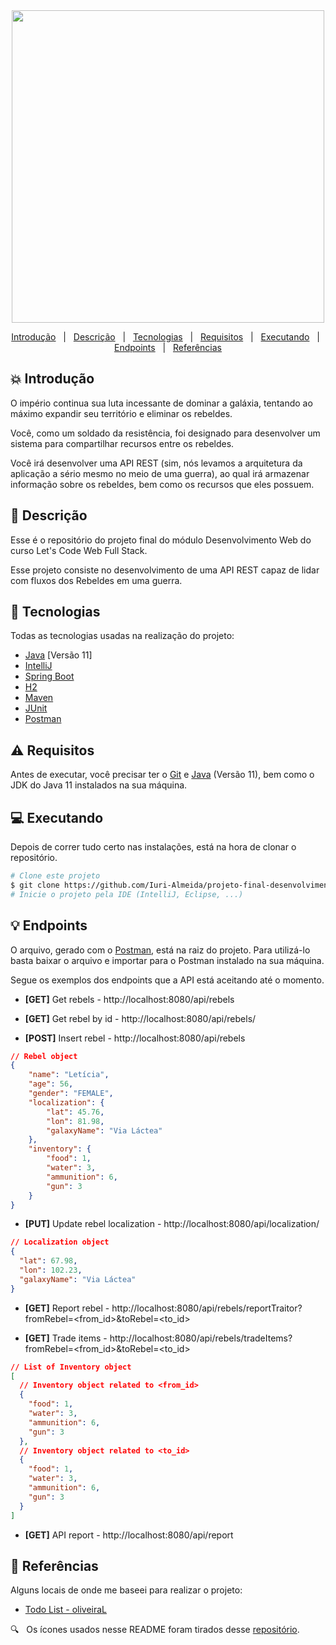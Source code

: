 <div align='center'>
  
  <img width="500" src="https://user-images.githubusercontent.com/60857927/158478144-97443a36-d2e6-4028-9818-f805aafafe52.png" />
  
</div>

<div align = "center">

<p>

  <a href="#introducao">Introdução</a> &#xa0; | &#xa0;
  <a href="#descricao">Descrição</a> &#xa0; | &#xa0;
  <a href="#tecnologias">Tecnologias</a> &#xa0; | &#xa0;
  <a href="#requisitos">Requisitos</a> &#xa0; | &#xa0;
  <a href="#executando">Executando</a> &#xa0; | &#xa0;
  <a href="#endpoints">Endpoints</a> &#xa0; | &#xa0;
  <a href="#referencias">Referências</a>

</p>

</div>

<div id = "introducao">

## :boom: Introdução ##

<p>

  O império continua sua luta incessante de dominar a galáxia, tentando ao máximo expandir seu território e eliminar os rebeldes.
  
  Você, como um soldado da resistência, foi designado para desenvolver um sistema para compartilhar recursos entre os rebeldes.

  Você irá desenvolver uma API REST (sim, nós levamos a arquitetura da aplicação a sério mesmo no meio de uma guerra), ao qual irá armazenar informação sobre os rebeldes, bem como os recursos que eles possuem.

</p>

</div>

<div id = "descricao">

## :pushpin: Descrição ##

<p>

  Esse é o repositório do projeto final do módulo Desenvolvimento Web do curso Let's Code Web Full Stack.

  Esse projeto consiste no desenvolvimento de uma API REST capaz de lidar com fluxos dos Rebeldes em uma guerra.

</p>

</div>

<div id = "tecnologias">

## :rocket: Tecnologias ##

Todas as tecnologias usadas na realização do projeto:

* [Java][java] [Versão 11]
* [IntelliJ][intellij]
* [Spring Boot][spring_boot]
* [H2][h2]
* [Maven][maven]
* [JUnit][junit]
* [Postman][postman]

</div>

<div id = "requisitos">

## :warning: Requisitos ##

<p>

  Antes de executar, você precisar ter o [Git][git] e [Java][java] (Versão 11), bem como o JDK do Java 11 instalados na sua máquina.

</p>

</div>

<div id = "executando">

## :computer: Executando ##

<p>

  Depois de correr tudo certo nas instalações, está na hora de clonar o repositório.

</p>

```bash
# Clone este projeto
$ git clone https://github.com/Iuri-Almeida/projeto-final-desenvolvimento-web.git
# Inicie o projeto pela IDE (IntelliJ, Eclipse, ...)
```

</div>

<div id = "endpoints">

## :bulb: Endpoints ##

<p>

  O arquivo, gerado com o [Postman][postman], está na raiz do projeto. Para utilizá-lo basta baixar o arquivo e importar para o Postman instalado na sua máquina.

  Segue os exemplos dos endpoints que a API está aceitando até o momento.

</p>

* **[GET]** Get rebels - http://localhost:8080/api/rebels


* **[GET]** Get rebel by id - http://localhost:8080/api/rebels/<id>


* **[POST]** Insert rebel - http://localhost:8080/api/rebels
```json
// Rebel object
{
    "name": "Letícia",
    "age": 56,
    "gender": "FEMALE",
    "localization": {
        "lat": 45.76,
        "lon": 81.98,
        "galaxyName": "Via Láctea"
    },
    "inventory": {
        "food": 1,
        "water": 3,
        "ammunition": 6,
        "gun": 3
    }
}
```

* **[PUT]** Update rebel localization - http://localhost:8080/api/localization/<id>
```json
// Localization object
{
  "lat": 67.98,
  "lon": 102.23,
  "galaxyName": "Via Láctea"
}
```

* **[GET]** Report rebel - http://localhost:8080/api/rebels/reportTraitor?fromRebel=<from_id>&toRebel=<to_id>


* **[GET]** Trade items - http://localhost:8080/api/rebels/tradeItems?fromRebel=<from_id>&toRebel=<to_id>
```json
// List of Inventory object
[
  // Inventory object related to <from_id>
  {
    "food": 1,
    "water": 3,
    "ammunition": 6,
    "gun": 3
  },
  // Inventory object related to <to_id>
  {
    "food": 1,
    "water": 3,
    "ammunition": 6,
    "gun": 3
  }
]
```

* **[GET]** API report - http://localhost:8080/api/report

</div>

<div id = "referencias">

## :key: Referências ##

Alguns locais de onde me baseei para realizar o projeto:

* [Todo List - oliveiraL][todo_list_repo]

:mag: &#xa0; Os ícones usados nesse README foram tirados desse [repositório][icones].

</div>

<!-- Links -->
[java]: https://www.java.com/pt-BR/
[intellij]: https://www.jetbrains.com/idea/
[git]: https://git-scm.com
[icones]: https://gist.github.com/rxaviers/7360908
[spring_boot]: https://spring.io/
[h2]: https://www.h2database.com/html/main.html
[maven]: https://maven.apache.org/
[junit]: https://junit.org/junit5/
[todo_list_repo]: https://github.com/oliveiraL/todo-list
[postman]: https://www.postman.com/